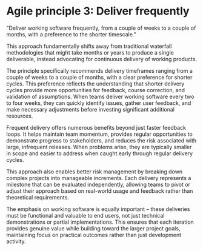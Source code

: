 # Agile principle 3: Deliver frequently

"Deliver working software frequently, from a couple of weeks to a couple of months, with a preference to the shorter timescale."

This approach fundamentally shifts away from traditional waterfall methodologies that might take months or years to produce a single deliverable, instead advocating for continuous delivery of working products.

The principle specifically recommends delivery timeframes ranging from a couple of weeks to a couple of months, with a clear preference for shorter cycles. This preference reflects the understanding that shorter delivery cycles provide more opportunities for feedback, course correction, and validation of assumptions. When teams deliver working software every two to four weeks, they can quickly identify issues, gather user feedback, and make necessary adjustments before investing significant additional resources.

Frequent delivery offers numerous benefits beyond just faster feedback loops. It helps maintain team momentum, provides regular opportunities to demonstrate progress to stakeholders, and reduces the risk associated with large, infrequent releases. When problems arise, they are typically smaller in scope and easier to address when caught early through regular delivery cycles.

This approach also enables better risk management by breaking down complex projects into manageable increments. Each delivery represents a milestone that can be evaluated independently, allowing teams to pivot or adjust their approach based on real-world usage and feedback rather than theoretical requirements.

The emphasis on working software is equally important – these deliveries must be functional and valuable to end users, not just technical demonstrations or partial implementations. This ensures that each iteration provides genuine value while building toward the larger project goals, maintaining focus on practical outcomes rather than just development activity.
